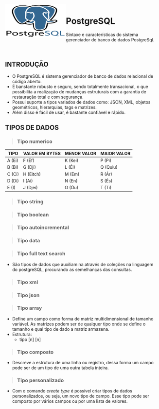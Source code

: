 <div style="display:inline_block">
    <img align="left" height="110" width="200" alt="PostgreSQL" src="https://raw.githubusercontent.com/devicons/devicon/master/icons/postgresql/postgresql-original-wordmark.svg">
</div>

# PostgreSQL
Sintaxe e características do sistema gerenciador de banco de dados PostgreSql.

<br>

## INTRODUÇÃO
* O PostgreSQL é sistema gerenciador de banco de dados relacional de código aberto.
* É banstante robusto e seguro, sendo totalmente transacional, o que possibilita a realização de mudanças estruturais com a garantia de restauração total e com segurança.
* Possui suporte a tipos variados de dados como: JSON, XML, objetos geométricos, hierarquias, tags e matrizes.
* Além disso é fácil de usar, é bastante confiável e rápido.

## TIPOS DE DADOS

> ### Tipo numerico

| TIPO | VALOR EM BYTES | MENOR VALOR | MAIOR VALOR |
|-------------|-------------|-------------|-------------|
| A (Ei)      | F (Éf)      | K (Kei)     | P (Pi)      | 
| B (Bi)      | G (Dji)     | L (Él)      | Q (Quiu)    | 
| C (Ci)      | H (Eitch)   | M (Em)      | R (Ár)      |  
| D (Di)      | I (Ai)      | N (En)      | S (És)      | 
| E (I)       | J (Djei)    | O (Ôu)      | T (Ti)      |  

> ### Tipo string

> ### Tipo boolean

> ### Tipo autoincremental

> ### Tipo data

> ### Tipo full text search
* São tipos de dados que auxiliam na através de coleções na linguagem do postgreSQL, procurando as semelhanças das consultas.

> ### Tipo xml

> ### Tipo json

> ### Tipo array
* Define um campo como forma de matriz multidimensional de tamanho variável. As matrizes podem ser de qualquer tipo onde se define o tamanho e qual tipo de dado a matriz armazena.
* Estrutura:
  - tipo [n] [n]

> ### Tipo composto
* Descreve a estrutura de uma linha ou registro, dessa forma um campo pode ser de um tipo de uma outra tabela inteira.

> ### Tipo personalizado
* Com o comando *create type* é possível criar tipos de dados personalizados, ou seja, um novo tipo de campo. Esse tipo pode ser composto por vários campos ou por uma lista de valores.